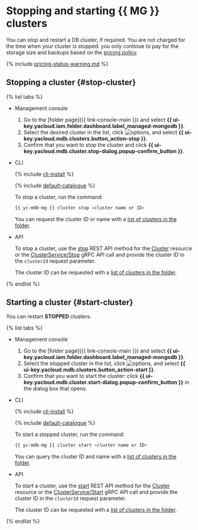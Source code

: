# Stopping and starting {{ MG }} clusters

You can stop and restart a DB cluster, if required. You are not charged for the time when your cluster is stopped: you only continue to pay for the storage size and backups based on the [pricing policy](../pricing.md#prices-storage).

{% include [pricing-status-warning.md](../../_includes/mdb/pricing-status-warning.md) %}


## Stopping a cluster {#stop-cluster}

{% list tabs %}

- Management console

   1. Go to the [folder page]({{ link-console-main }}) and select **{{ ui-key.yacloud.iam.folder.dashboard.label_managed-mongodb }}**.
   1. Select the desired cluster in the list, click ![options](../../_assets/horizontal-ellipsis.svg), and select **{{ ui-key.yacloud.mdb.clusters.button_action-stop }}**.
   1. Confirm that you want to stop the cluster and click **{{ ui-key.yacloud.mdb.cluster.stop-dialog.popup-confirm_button }}**.

- CLI

   {% include [cli-install](../../_includes/cli-install.md) %}

   {% include [default-catalogue](../../_includes/default-catalogue.md) %}

   To stop a cluster, run the command:

   ```bash
   {{ yc-mdb-mg }} cluster stop <cluster name or ID>
   ```

   You can request the cluster ID or name with a [list of clusters in the folder](cluster-list.md#list-clusters).

- API

   To stop a cluster, use the [stop](../api-ref/Cluster/stop.md) REST API method for the [Cluster](../api-ref/Cluster/index.md) resource or the [ClusterService/Stop](../api-ref/grpc/cluster_service.md#Stop) gRPC API call and provide the cluster ID in the `clusterId` request parameter.

   The cluster ID can be requested with a [list of clusters in the folder](cluster-list.md#list-clusters).

{% endlist %}

## Starting a cluster {#start-cluster}

You can restart **STOPPED** clusters.

{% list tabs %}

- Management console

   1. Go to the [folder page]({{ link-console-main }}) and select **{{ ui-key.yacloud.iam.folder.dashboard.label_managed-mongodb }}**.
   1. Select the stopped cluster in the list, click ![options](../../_assets/horizontal-ellipsis.svg), and select **{{ ui-key.yacloud.mdb.clusters.button_action-start }}**.
   1. Confirm that you want to start the cluster: click **{{ ui-key.yacloud.mdb.cluster.start-dialog.popup-confirm_button }}** in the dialog box that opens.

- CLI

   {% include [cli-install](../../_includes/cli-install.md) %}

   {% include [default-catalogue](../../_includes/default-catalogue.md) %}

   To start a stopped cluster, run the command:

   ```bash
   {{ yc-mdb-mg }} cluster start <cluster name or ID>
   ```

   You can query the cluster ID and name with a [list of clusters in the folder](cluster-list.md#list-clusters).

- API

   To start a cluster, use the [start](../api-ref/Cluster/start.md) REST API method for the [Cluster](../api-ref/Cluster/index.md) resource or the [ClusterService/Start](../api-ref/grpc/cluster_service.md#Start) gRPC API call and provide the cluster ID in the `clusterId` request parameter.

   The cluster ID can be requested with a [list of clusters in the folder](cluster-list.md#list-clusters).

{% endlist %}
